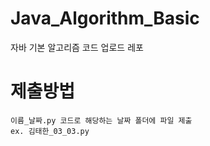 # Java_Algorithm_Basic
자바 기본 알고리즘 코드 업로드 레포

# 제출방법
```
이름_날짜.py 코드로 해당하는 날짜 폴더에 파일 제출
ex. 김태한_03_03.py
```
